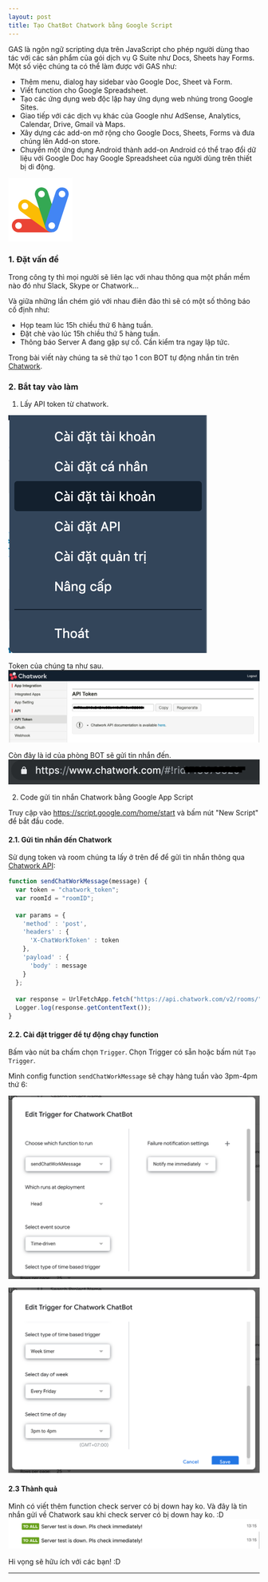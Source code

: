 ```yaml
---
layout: post
title: Tạo ChatBot Chatwork bằng Google Script
---
```


GAS là ngôn ngữ scripting dựa trên JavaScript cho phép người dùng thao tác với các sản phẩm của gói dịch vụ G Suite như Docs, Sheets hay Forms. Một số việc chúng ta có thể làm được với GAS như:

- Thêm menu, dialog hay sidebar vào Google Doc, Sheet và Form.
- Viết function cho Google Spreadsheet.
- Tạo các ứng dụng web độc lập hay ứng dụng web nhúng trong Google Sites.
- Giao tiếp với các dịch vụ khác của Google như AdSense, Analytics, Calendar, Drive, Gmail và Maps.
- Xây dựng các add-on mở rộng cho Google Docs, Sheets, Forms và đưa chúng lên Add-on store.
- Chuyển một ứng dụng Android thành add-on Android có thể trao đổi dữ liệu với Google Doc hay Google Spreadsheet của người dùng trên thiết bị di động.

![](/images/posts/apps_script_64dp.png)


### 1. Đặt vấn đề
Trong công ty thì mọi người sẽ liên lạc với nhau thông qua một phần mềm nào đó như Slack, Skype or Chatwork… 

Và giữa những lần chém gió với nhau điên đảo thì sẽ có một số thông báo cố định như:

- Họp team lúc 15h chiều thứ 6 hàng tuần.
- Đặt chè vào lúc 15h chiều thứ 5 hàng tuần.
- Thông báo Server A đang gặp sự cố. Cần kiểm tra ngay lập tức.

Trong bài viết này chúng ta sẽ thử tạo 1 con BOT tự động nhắn tin trên [Chatwork](https://www.chatwork.com).

### 2. Bắt tay vào làm
1. Lấy API token từ chatwork.

![](/images/posts/ScreenShot2019-04-13at22.21.29.png)


Token của chúng ta như sau.
![](/images/posts/ScreenShot2019-04-13at22.21.51.png)


Còn đây là id của phòng BOT sẽ gửi tin nhắn đến.
![](/images/posts/ScreenShot2019-04-13at22.46.26.png)

2. Code gửi tin nhắn Chatwork bằng Google App Script

Truy cập vào https://script.google.com/home/start và bấm nút "New Script" để bắt đầu code.

#### 2.1. Gửi tin nhắn đến Chatwork

Sử dụng token và room chúng ta lấy ở trên để để gửi tin nhắn thông qua [Chatwork API](http://developer.chatwork.com/vi/index.html): 
```javascript
function sendChatWorkMessage(message) {
  var token = "chatwork_token";
  var roomId = "roomID";

  var params = {
    'method' : 'post',
    'headers' : {
      'X-ChatWorkToken' : token
    },
    'payload' : {
      'body' : message
    }
  };

  var response = UrlFetchApp.fetch("https://api.chatwork.com/v2/rooms/" + roomId + "/messages", params);
  Logger.log(response.getContentText());
}
```

#### 2.2. Cài đặt trigger để tự động chạy function

Bấm vào nút ba chấm chọn `Trigger`. Chọn Trigger có sẵn hoặc bấm nút `Tạo Trigger`. 

Mình config function `sendChatWorkMessage` sẽ chạy hàng tuần vào 3pm-4pm thứ 6:

![](/images/posts/ScreenShot2019-04-14at21.31.48.png)

![](/images/posts/ScreenShot2019-04-14at21.32.00.png)

#### 2.3 Thành quả
Mình có viết thêm function check server có bị down hay ko. Và đây là tin nhắn gửi về Chatwork sau khi check server có bị down hay ko. :D
![](/images/posts/ScreenShot2019-04-13at22.25.30.png)

Hi vọng sẽ hữu ích với các bạn! :D


---
